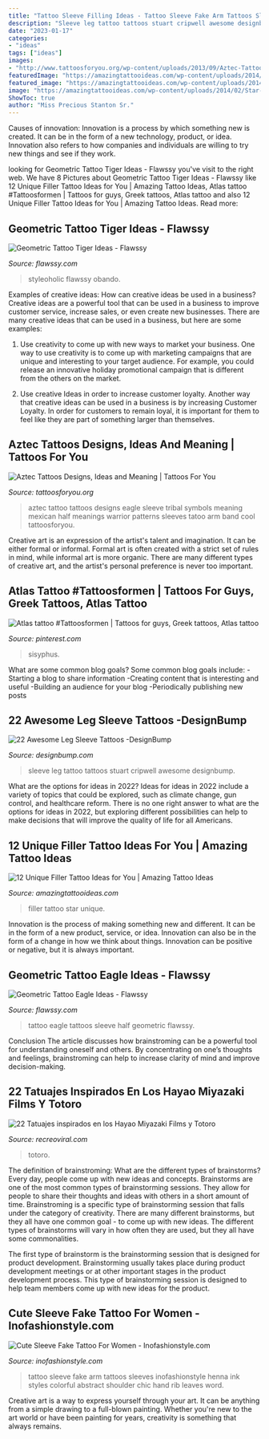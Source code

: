 ```yaml
---
title: "Tattoo Sleeve Filling Ideas - Tattoo Sleeve Fake Arm Tattoos Sleeves Inofashionstyle Henna Ink Styles Colorful Abstract Shoulder Chic Hand Rib Leaves Word"
description: "Sleeve leg tattoo tattoos stuart cripwell awesome designbump"
date: "2023-01-17"
categories:
- "ideas"
tags: ["ideas"]
images:
- "http://www.tattoosforyou.org/wp-content/uploads/2013/09/Aztec-Tattoos-Sleeve-645x1024.jpg"
featuredImage: "https://amazingtattooideas.com/wp-content/uploads/2014/02/Star-filler-tattoo1.jpg"
featured_image: "https://amazingtattooideas.com/wp-content/uploads/2014/02/Star-filler-tattoo1.jpg"
image: "https://amazingtattooideas.com/wp-content/uploads/2014/02/Star-filler-tattoo1.jpg"
ShowToc: true
author: "Miss Precious Stanton Sr."
---
```



Causes of innovation:
Innovation is a process by which something new is created. It can be in the form of a new technology, product, or idea. Innovation also refers to how companies and individuals are willing to try new things and see if they work.

	

		
looking for Geometric Tattoo Tiger Ideas - Flawssy you've visit to the right web. We have 8 Pictures about Geometric Tattoo Tiger Ideas - Flawssy like 12 Unique Filler Tattoo Ideas for You | Amazing Tattoo Ideas, Atlas tattoo #Tattoosformen | Tattoos for guys, Greek tattoos, Atlas tattoo and also 12 Unique Filler Tattoo Ideas for You | Amazing Tattoo Ideas. Read more:
		
    
## Geometric Tattoo Tiger Ideas - Flawssy

<img loading=lazy src="http://flawssy.com/wp-content/uploads/2016/12/Half-Sleeve-Japanese-Tiger-Tattoo.jpg" onerror="this.onerror=null;this.src='https://tse2.mm.bing.net/th?id=OIP.IaP63dnYbmxx6sYiK3VqmQHaJ4&amp;pid=15.1';" alt="Geometric Tattoo Tiger Ideas - Flawssy">

_Source: flawssy.com_

>styleoholic flawssy obando. 

	

Examples of creative ideas: How can creative ideas be used in a business?
Creative ideas are a powerful tool that can be used in a business to improve customer service, increase sales, or even create new businesses. There are many creative ideas that can be used in a business, but here are some examples:
1. Use creativity to come up with new ways to market your business. One way to use creativity is to come up with marketing campaigns that are unique and interesting to your target audience. For example, you could release an innovative holiday promotional campaign that is different from the others on the market.

2. Use creative Ideas in order to increase customer loyalty. Another way that creative ideas can be used in a business is by increasing Customer Loyalty. In order for customers to remain loyal, it is important for them to feel like they are part of something larger than themselves.

    
## Aztec Tattoos Designs, Ideas And Meaning | Tattoos For You

<img loading=lazy src="http://www.tattoosforyou.org/wp-content/uploads/2013/09/Aztec-Tattoos-Sleeve-645x1024.jpg" onerror="this.onerror=null;this.src='https://tse3.mm.bing.net/th?id=OIP.QdeBALytWodCItenaAK3YwHaLw&amp;pid=15.1';" alt="Aztec Tattoos Designs, Ideas and Meaning | Tattoos For You">

_Source: tattoosforyou.org_

>aztec tattoo tattoos designs eagle sleeve tribal symbols meaning mexican half meanings warrior patterns sleeves tatoo arm band cool tattoosforyou. 

	

Creative art is an expression of the artist's talent and imagination. It can be either formal or informal. Formal art is often created with a strict set of rules in mind, while informal art is more organic. There are many different types of creative art, and the artist's personal preference is never too important.

    
## Atlas Tattoo #Tattoosformen | Tattoos For Guys, Greek Tattoos, Atlas Tattoo

<img loading=lazy src="https://i.pinimg.com/736x/4b/f1/35/4bf135c16bd9ff65bfc8f0540a84ecb5.jpg" onerror="this.onerror=null;this.src='https://tse2.mm.bing.net/th?id=OIP.t5F7k7Vi80MN4p6JOgdJbQHaNL&amp;pid=15.1';" alt="Atlas tattoo #Tattoosformen | Tattoos for guys, Greek tattoos, Atlas tattoo">

_Source: pinterest.com_

>sisyphus. 

	

What are some common blog goals?
Some common blog goals include: 
-Starting a blog to share information 
-Creating content that is interesting and useful 
-Building an audience for your blog 
-Periodically publishing new posts

    
## 22 Awesome Leg Sleeve Tattoos -DesignBump

<img loading=lazy src="https://designbump.com/wp-content/uploads/2015/09/Stuart-G-Cripwell-Leg-Sleeve.jpg" onerror="this.onerror=null;this.src='https://tse3.mm.bing.net/th?id=OIP.twXMAGyJgJK_sqZ9kJ4o8QHaLH&amp;pid=15.1';" alt="22 Awesome Leg Sleeve Tattoos -DesignBump">

_Source: designbump.com_

>sleeve leg tattoo tattoos stuart cripwell awesome designbump. 

	

What are the options for ideas in 2022?
Ideas for ideas in 2022 include a variety of topics that could be explored, such as climate change, gun control, and healthcare reform. There is no one right answer to what are the options for ideas in 2022, but exploring different possibilities can help to make decisions that will improve the quality of life for all Americans.

    
## 12 Unique Filler Tattoo Ideas For You | Amazing Tattoo Ideas

<img loading=lazy src="https://amazingtattooideas.com/wp-content/uploads/2014/02/Star-filler-tattoo1.jpg" onerror="this.onerror=null;this.src='https://tse1.mm.bing.net/th?id=OIP.trAwz8u8sWPXXGytX5xLMgHaOM&amp;pid=15.1';" alt="12 Unique Filler Tattoo Ideas for You | Amazing Tattoo Ideas">

_Source: amazingtattooideas.com_

>filler tattoo star unique. 

	

Innovation is the process of making something new and different. It can be in the form of a new product, service, or idea. Innovation can also be in the form of a change in how we think about things. Innovation can be positive or negative, but it is always important.

    
## Geometric Tattoo Eagle Ideas - Flawssy

<img loading=lazy src="http://flawssy.com/wp-content/uploads/2016/12/Eagle-Half-Sleeve-Tattoo-2014.jpg" onerror="this.onerror=null;this.src='https://tse1.mm.bing.net/th?id=OIP.YqKJ_JBKvlqbGeAIGBy_kgHaJ3&amp;pid=15.1';" alt="Geometric Tattoo Eagle Ideas - Flawssy">

_Source: flawssy.com_

>tattoo eagle tattoos sleeve half geometric flawssy. 

	

Conclusion
The article discusses how brainstroming can be a powerful tool for understanding oneself and others. By concentrating on one’s thoughts and feelings, brainstroming can help to increase clarity of mind and improve decision-making.

    
## 22 Tatuajes Inspirados En Los Hayao Miyazaki Films Y Totoro

<img loading=lazy src="https://www.recreoviral.com/wp-content/uploads/2016/04/TATUAJES-TOTORO-9.jpg" onerror="this.onerror=null;this.src='https://tse4.mm.bing.net/th?id=OIP.BD1AR2Lmsewv8c3Pyk6gpAHaKL&amp;pid=15.1';" alt="22 Tatuajes inspirados en los Hayao Miyazaki Films y Totoro">

_Source: recreoviral.com_

>totoro. 

	

The definition of brainstroming: What are the different types of brainstorms?
Every day, people come up with new ideas and concepts. Brainstorms are one of the most common types of brainstorming sessions. They allow for people to share their thoughts and ideas with others in a short amount of time. Brainstroming is a specific type of brainstorming session that falls under the category of creativity. 
There are many different brainstorms, but they all have one common goal - to come up with new ideas. The different types of brainstorms will vary in how often they are used, but they all have some commonalities. 

The first type of brainstorm is the brainstorming session that is designed for product development. Brainstorming usually takes place during product development meetings or at other important stages in the product development process. This type of brainstorming session is designed to help team members come up with new ideas for the product.

    
## Cute Sleeve Fake Tattoo For Women - Inofashionstyle.com

<img loading=lazy src="https://www.inofashionstyle.com/wp-content/uploads/cute-sleeve-fake-tattoo-for-women.jpg" onerror="this.onerror=null;this.src='https://tse4.mm.bing.net/th?id=OIP.0CiTXkTQv62ba19RiUWJwAHaJ4&amp;pid=15.1';" alt="Cute Sleeve Fake Tattoo For Women - Inofashionstyle.com">

_Source: inofashionstyle.com_

>tattoo sleeve fake arm tattoos sleeves inofashionstyle henna ink styles colorful abstract shoulder chic hand rib leaves word. 

	

Creative art is a way to express yourself through your art. It can be anything from a simple drawing to a full-blown painting. Whether you're new to the art world or have been painting for years, creativity is something that always remains.

